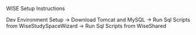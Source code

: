 WISE Setup Instructions

Dev Environment Setup 
-> Download Tomcat and MySQL
-> Run Sql Scripts from WiseStudySpaceWizard
-> Run Sql Scripts from WiseShared
